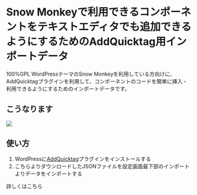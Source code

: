 # Snow Monkeyで利用できるコンポーネントをテキストエディタでも追加できるようにするためのAddQuicktag用インポートデータ
100%GPL WordPressテーマのSnow Monkeyを利用している方向けに、AddQuicktagプラグインを利用して、コンポーネントのコードを簡単に挿入・利用できるようにするためのインポートデータです。

## こうなります
![](https://olein-design.com/wp-content/uploads/2018/01/text.png)

## 使い方
1. WordPressに[AddQuicktag](https://ja.wordpress.org/plugins/addquicktag/)プラグインをインストールする
2. こちらよりダウンロードしたJSONファイルを設定画面最下部のインポートよりデータをインポートする

詳しくはこちら
